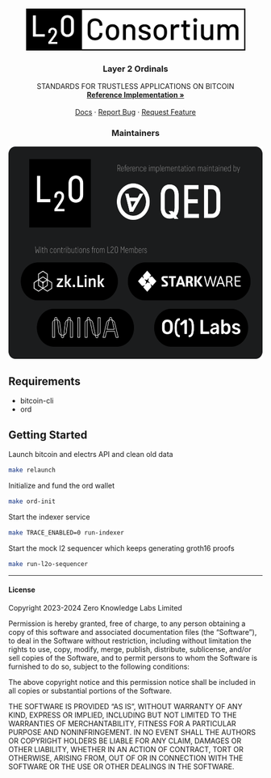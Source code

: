 <!-- Improved compatibility of back to top link: See: https://github.com/othneildrew/Best-README-Template/pull/73 -->

<a name="readme-top"></a>

<!-- PROJECT LOGO -->
<br />
<div align="center">
  <a href="https://l2o.io">
    <img src="static/l2o-logo-white-bg.png" alt="L2Ordinals" width="435" height="83">
  </a>

  <h3 align="center">Layer 2 Ordinals</h3>

  <p align="center">
    STANDARDS FOR TRUSTLESS APPLICATIONS ON BITCOIN
    <br />
    <a href="https://github.com/L2Ordinals/l2o-core"><strong>Reference Implementation »</strong></a>
    <br />
    <br />
    <a href="https://l2o.io/docs/l2o-a">Docs</a>
    ·
    <a href="https://github.com/L2Ordinals/l2o-core/issues">Report Bug</a>
    ·
    <a href="https://github.com/L2Ordinals/l2o-core/issues">Request Feature</a>
  </p>
<h3>Maintainers</h3>

  <a href="https://qedprotocol.com">
    <img src="static/l2o-maintainers.png" alt="QED Protocol and Friends" height="420">
  </a>

</div>

## Requirements

- bitcoin-cli
- ord

## Getting Started

Launch bitcoin and electrs API and clean old data
```bash
make relaunch 
```

Initialize and fund the ord wallet
```bash
make ord-init
```

Start the indexer service
```bash
make TRACE_ENABLED=0 run-indexer 
```

Start the mock l2 sequencer which keeps generating groth16 proofs
```bash
make run-l2o-sequencer
```

<hr />
<h4>License</h4>

Copyright 2023-2024 Zero Knowledge Labs Limited

Permission is hereby granted, free of charge, to any person obtaining a copy of this software and associated documentation files (the “Software”), to deal in the Software without restriction, including without limitation the rights to use, copy, modify, merge, publish, distribute, sublicense, and/or sell copies of the Software, and to permit persons to whom the Software is furnished to do so, subject to the following conditions:

The above copyright notice and this permission notice shall be included in all copies or substantial portions of the Software.

THE SOFTWARE IS PROVIDED “AS IS”, WITHOUT WARRANTY OF ANY KIND, EXPRESS OR IMPLIED, INCLUDING BUT NOT LIMITED TO THE WARRANTIES OF MERCHANTABILITY, FITNESS FOR A PARTICULAR PURPOSE AND NONINFRINGEMENT. IN NO EVENT SHALL THE AUTHORS OR COPYRIGHT HOLDERS BE LIABLE FOR ANY CLAIM, DAMAGES OR OTHER LIABILITY, WHETHER IN AN ACTION OF CONTRACT, TORT OR OTHERWISE, ARISING FROM, OUT OF OR IN CONNECTION WITH THE SOFTWARE OR THE USE OR OTHER DEALINGS IN THE SOFTWARE.
